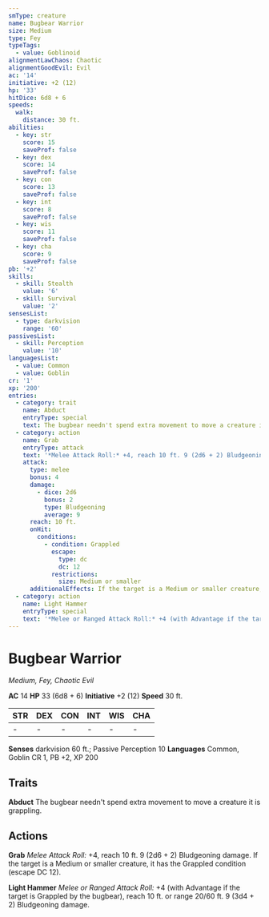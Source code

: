 ```yaml
---
smType: creature
name: Bugbear Warrior
size: Medium
type: Fey
typeTags:
  - value: Goblinoid
alignmentLawChaos: Chaotic
alignmentGoodEvil: Evil
ac: '14'
initiative: +2 (12)
hp: '33'
hitDice: 6d8 + 6
speeds:
  walk:
    distance: 30 ft.
abilities:
  - key: str
    score: 15
    saveProf: false
  - key: dex
    score: 14
    saveProf: false
  - key: con
    score: 13
    saveProf: false
  - key: int
    score: 8
    saveProf: false
  - key: wis
    score: 11
    saveProf: false
  - key: cha
    score: 9
    saveProf: false
pb: '+2'
skills:
  - skill: Stealth
    value: '6'
  - skill: Survival
    value: '2'
sensesList:
  - type: darkvision
    range: '60'
passivesList:
  - skill: Perception
    value: '10'
languagesList:
  - value: Common
  - value: Goblin
cr: '1'
xp: '200'
entries:
  - category: trait
    name: Abduct
    entryType: special
    text: The bugbear needn't spend extra movement to move a creature it is grappling.
  - category: action
    name: Grab
    entryType: attack
    text: '*Melee Attack Roll:* +4, reach 10 ft. 9 (2d6 + 2) Bludgeoning damage. If the target is a Medium or smaller creature, it has the Grappled condition (escape DC 12).'
    attack:
      type: melee
      bonus: 4
      damage:
        - dice: 2d6
          bonus: 2
          type: Bludgeoning
          average: 9
      reach: 10 ft.
      onHit:
        conditions:
          - condition: Grappled
            escape:
              type: dc
              dc: 12
            restrictions:
              size: Medium or smaller
      additionalEffects: If the target is a Medium or smaller creature, it has the Grappled condition (escape DC 12).
  - category: action
    name: Light Hammer
    entryType: special
    text: '*Melee or Ranged Attack Roll:* +4 (with Advantage if the target is Grappled by the bugbear), reach 10 ft. or range 20/60 ft. 9 (3d4 + 2) Bludgeoning damage.'
---
```


# Bugbear Warrior
*Medium, Fey, Chaotic Evil*

**AC** 14
**HP** 33 (6d8 + 6)
**Initiative** +2 (12)
**Speed** 30 ft.

| STR | DEX | CON | INT | WIS | CHA |
| --- | --- | --- | --- | --- | --- |
| - | - | - | - | - | - |

**Senses** darkvision 60 ft.; Passive Perception 10
**Languages** Common, Goblin
CR 1, PB +2, XP 200

## Traits

**Abduct**
The bugbear needn't spend extra movement to move a creature it is grappling.

## Actions

**Grab**
*Melee Attack Roll:* +4, reach 10 ft. 9 (2d6 + 2) Bludgeoning damage. If the target is a Medium or smaller creature, it has the Grappled condition (escape DC 12).

**Light Hammer**
*Melee or Ranged Attack Roll:* +4 (with Advantage if the target is Grappled by the bugbear), reach 10 ft. or range 20/60 ft. 9 (3d4 + 2) Bludgeoning damage.
